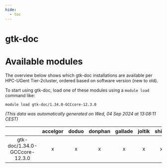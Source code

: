```yaml
---
hide:
  - toc
---
```


gtk-doc
=======

# Available modules


The overview below shows which gtk-doc installations are available per HPC-UGent Tier-2cluster, ordered based on software version (new to old).

To start using gtk-doc, load one of these modules using a `module load` command like:

```shell
module load gtk-doc/1.34.0-GCCcore-12.3.0
```

*(This data was automatically generated on Wed, 04 Sep 2024 at 13:08:11 CEST)*  

| |accelgor|doduo|donphan|gallade|joltik|shinx|skitty|
| :---: | :---: | :---: | :---: | :---: | :---: | :---: | :---: |
|gtk-doc/1.34.0-GCCcore-12.3.0|x|x|x|x|x|x|x|
